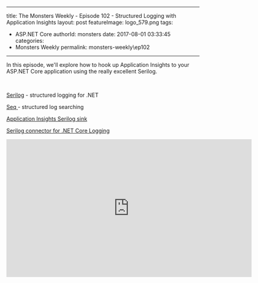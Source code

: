 
---
title: The Monsters Weekly - Episode 102 -  Structured Logging with Application Insights
layout: post
featureImage: logo_579.png
tags: 
  - ASP.NET Core
authorId: monsters
date: 2017-08-01 03:33:45
categories:
  - Monsters Weekly
permalink: monsters-weekly\ep102
---

<p>In this episode, we'll explore how to hook up Application Insights to your ASP.NET Core application using the really excellent&nbsp;Serilog.</p><p>&nbsp;</p><p><a href="https://serilog.net/">Serilog</a>&nbsp;- structured logging for .NET</p><p><a href="https://getseq.net/">Seq </a>- structured log searching</p><p><a href="https://github.com/serilog/serilog-sinks-applicationinsights">Application Insights Serilog sink</a></p><p><a href="https://blog.getseq.net/asp-net-core-1-0-logging-update/">Serilog connector for .NET Core Logging</a></p> 

<!--more-->
<iframe src='https://channel9.msdn.com/Series/aspnetmonsters/ASPNET-Monsters-102-Structured-Logging-with-Application-Insights/player' width='640' height='360' allowFullScreen frameBorder='0'></iframe>
